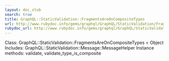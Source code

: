 ```yaml
---
layout: doc_stub
search: true
title: GraphQL::StaticValidation::FragmentsAreOnCompositeTypes
url: http://www.rubydoc.info/gems/graphql/GraphQL/StaticValidation/FragmentsAreOnCompositeTypes
rubydoc_url: http://www.rubydoc.info/gems/graphql/GraphQL/StaticValidation/FragmentsAreOnCompositeTypes
---
```


Class: GraphQL::StaticValidation::FragmentsAreOnCompositeTypes < Object
Includes:
GraphQL::StaticValidation::Message::MessageHelper
Instance methods:
validate, validate_type_is_composite

